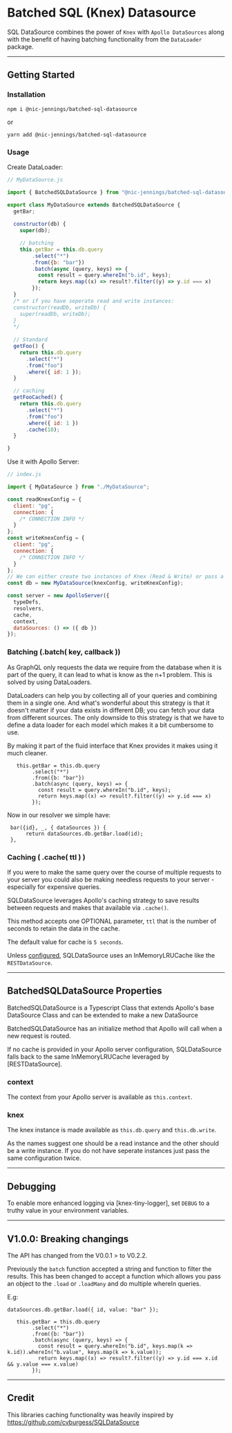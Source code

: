 # Batched SQL (Knex) Datasource

SQL DataSource combines the power of `Knex` with `Apollo DataSources` along with the benefit of having batching functionality from the `DataLoader` package.
___
## Getting Started
### Installation

`npm i @nic-jennings/batched-sql-datasource`

or

`yarn add @nic-jennings/batched-sql-datasource`

### Usage

Create DataLoader:

```js
// MyDataSource.js

import { BatchedSQLDataSource } from "@nic-jennings/batched-sql-datasource"

export class MyDataSource extends BatchedSQLDataSource {
  getBar;
  
  constructor(db) {
    super(db);

    // batching  
    this.getBar = this.db.query
        .select("*")
        .from({b: "bar"})
        .batch(async (query, keys) => { 
          const result = query.whereIn("b.id", keys);
          return keys.map((x) => result?.filter((y) => y.id === x)
        });
  }
  /* or if you have seperate read and write instances:
  constructor(readDb, writeDb) {
    super(readDb, writeDb);
  }
  */
  
  // Standard  
  getFoo() {
    return this.db.query
      .select("*")
      .from("foo")
      .where({ id: 1 });
  }

  // caching  
  getFooCached() {
    return this.db.query
      .select("*")
      .from("foo")
      .where({ id: 1 })
      .cache(10);
  }

}
```

Use it with Apollo Server:

```js
// index.js

import { MyDataSource } from "./MyDataSource";

const readKnexConfig = {
  client: "pg",
  connection: {
    /* CONNECTION INFO */
  }
};
const writeKnexConfig = {
  client: "pg",
  connection: {
    /* CONNECTION INFO */
  }
};
// We can either create two instances of Knex (Read & Write) or pass a single connection, you can also pass knex instances instead of a configuration object
const db = new MyDataSource(knexConfig, writeKnexConfig);

const server = new ApolloServer({
  typeDefs,
  resolvers,
  cache,
  context,
  dataSources: () => ({ db })
});
```

### Batching (.batch( key, callback ))
As GraphQL only requests the data we require from the database when it is part of the query, it can lead to what is know as the n+1 problem. This is solved by using DataLoaders.

DataLoaders can help you by collecting all of your queries and combining them in a single one. And what's wonderful about this strategy is that it doesn't matter if your data exists in different DB; you can fetch your data from different sources. The only downside to this strategy is that we have to define a data loader for each model which makes it a bit cumbersome to use.

By making it part of the fluid interface that Knex provides it makes using it much cleaner.

```
   this.getBar = this.db.query
        .select("*")
        .from({b: "bar"})
        .batch(async (query, keys) => { 
          const result = query.whereIn("b.id", keys);
          return keys.map((x) => result?.filter((y) => y.id === x)
        });   
```
Now in our resolver we simple have:

```
 bar({id}, _, { dataSources }) {
      return dataSources.db.getBar.load(id);
 },
```
### Caching ( .cache( ttl ) )

If you were to make the same query over the course of multiple requests to your server you could also be making needless requests to your server - especially for expensive queries.

SQLDataSource leverages Apollo's caching strategy to save results between requests and makes that available via `.cache()`.

This method accepts one OPTIONAL parameter, `ttl` that is the number of seconds to retain the data in the cache.

The default value for cache is `5 seconds`.

Unless [configured](https://www.apollographql.com/docs/apollo-server/data/data-sources/#using-memcachedredis-as-a-cache-storage-backend), SQLDataSource uses an InMemoryLRUCache like the `RESTDataSource`.

___
## BatchedSQLDataSource Properties

BatchedSQLDataSource is a Typescript Class that extends Apollo's base DataSource Class and can be extended to make a new DataSource 

BatchedSQLDataSource has an initialize method that Apollo will call when a new request is routed.

If no cache is provided in your Apollo server configuration, SQLDataSource falls back to the same InMemoryLRUCache leveraged by [RESTDataSource].

### context

The context from your Apollo server is available as `this.context`.

### knex

The knex instance is made available as `this.db.query` and `this.db.write`.

As the names suggest one should be a read instance and the other should be a write instance. If you do not have seperate instances just pass the same configuration twice.

___
## Debugging

To enable more enhanced logging via [knex-tiny-logger], set `DEBUG` to a truthy value in your environment variables.

___

## V1.0.0: Breaking changings

The API has changed from the V0.0.1 > to V0.2.2.

Previously the `batch` function accepted a string and function to filter the results. This has been changed to accept a function which allows you pass an object to the `.load` or `.loadMany` and do multiple whereIn queries.

E.g: 

```
dataSources.db.getBar.load({ id, value: "bar" });
```
```
   this.getBar = this.db.query
        .select("*")
        .from({b: "bar"})
        .batch(async (query, keys) => { 
          const result = query.whereIn("b.id", keys.map(k => k.id)).whereIn("b.value", keys.map(k => k.value));
          return keys.map((x) => result?.filter((y) => y.id === x.id && y.value === x.value)
        });
```
___

## Credit

This libraries caching functionality was heavily inspired by https://github.com/cvburgess/SQLDataSource

